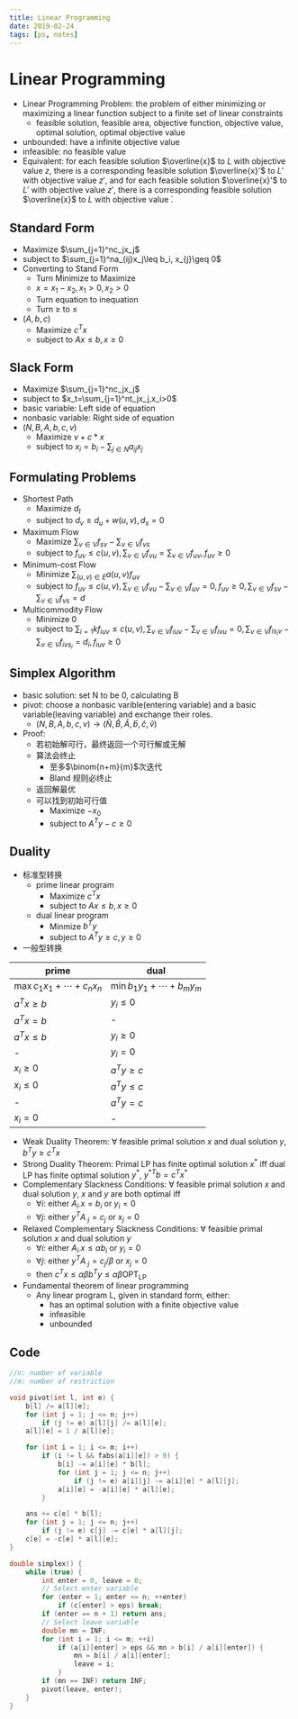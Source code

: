```yaml
---
title: Linear Programming
date: 2019-02-24
tags: [ps, notes]
---
```


# Linear Programming

* Linear Programming Problem: the problem of either minimizing or maximizing a linear function subject to a finite set of linear constraints
  * feasible solution, feasible area, objective function, objective value, optimal solution, optimal objective value
* unbounded: have a infinite objective value
* infeasible: no feasible value
* Equivalent: for each feasible solution $\overline{x}$ to $L$ with objective value $z$, there is a corresponding feasible solution $\overline{x}'$ to $L'$ with objective value $z'$, and for each feasible solution $\overline{x}'$ to $L'$ with objective value $z'$, there is a corresponding feasible solution $\overline{x}$ to $L$ with objective value  ́.

<!--more-->

## Standard Form

* Maximize $\sum_{j=1}^nc_jx_j$
* subject to $\sum_{j=1}^na_{ij}x_j\leq b_i, x_{j}\geq 0$
* Converting to Stand Form
  * Turn Minimize to Maximize
  * $x=x_1-x_2,x_1>0,x_2>0$
  * Turn equation to inequation
  * Turn $\geq$ to $\leq$
* $(A,b,c)$
  * Maximize $c^Tx$
  * subject to $Ax\leq b,x\geq 0$

## Slack Form

* Maximize $\sum_{j=1}^nc_jx_j$
* subject to $x_t=\sum_{j=1}^nt_jx_j,x_i>0$
* basic variable: Left side of equation
* nonbasic variable: Right side of equation
* $(N,B,A,b,c,v)$
  * Maximize $v+c*x$
  * subject to $x_i=b_i-\sum_{j\in N}a_{ij}x_j$

<!--more-->

## Formulating Problems

* Shortest Path
  * Maximize $d_t$
  * subject to $d_v\leq d_u+w(u,v),d_s=0$
* Maximum Flow
  * Maximize $\sum_{v\in V}f_{sv}-\sum_{v\in V}f_{vs}$
  * subject to $f_{uv}\leq c(u,v),\sum_{v\in V}f_{vu}=\sum_{v\in V}f_{uv},f_{uv}\geq 0$
* Minimum-cost Flow
  * Minimize $\sum_{(u,v)\in E}a(u,v)f_{uv}$
  * subject to $f_{uv}\leq c(u,v), \sum_{v\in V}f_{vu}-\sum_{v\in V}f_{uv}=0,f_{uv}\geq 0,\sum_{v \in V}f_{sv}-\sum_{v\in V}f_{vs}=d$
* Multicommodity Flow
  * Minimize $0$
  * subject to $\sum_{i=1}{k}f_{iuv}\leq c(u,v),\sum_{v\in V}f_{iuv}-\sum_{v\in V}f_{ivu} = 0,\sum_{v\in V}f_{is_iv}-\sum_{v\in V}f_{ivs_i}=d_i,f_{iuv}\geq 0$

## Simplex Algorithm

* basic solution: set N to be 0, calculating B
* pivot: choose a nonbasic varible(entering variable) and a basic variable(leaving variable) and exchange their roles.
  * $(N,B,A,b,c,v)\rightarrow (\hat{N},\hat{B},\hat{A},\hat{b},\hat{c},\hat{v})$
* Proof:
  * 若初始解可行，最终返回一个可行解或无解
  * 算法会终止
    * 至多$\binom{n+m}{m}$次迭代
    * Bland 规则必终止
  * 返回解最优
  * 可以找到初始可行值
    * Maximize $-x_0$
    * subject to $A^Ty-c\geq 0$

## Duality

* 标准型转换
  * prime linear program
    * Maximize $c^Tx$
    * subject to $Ax\leq b,x\geq 0$
  * dual linear program
    * Minmize $b^Ty$
    * subject to $A^Ty\geq c,y\geq 0$
* 一般型转换

| prime | dual |
|---| ---|
| $\max c_1x_1+\cdots+c_nx_n$ | $\min b_1y_1+\cdots+b_my_m$ |
| $a^Tx\geq b$ | $y_i\leq 0$ |
| $a^Tx=b$ | - |
| $a^Tx\leq b$ | $y_i\geq 0$ |
| - | $y_i=0$ |
| $x_i\geq 0$ | $a^Ty\geq c$ |
| $x_i\leq 0$ | $a^Ty\leq c$ |
| - | $a^Ty=c$ |
| $x_i=0$ | - |

* Weak Duality Theorem: $\forall$ feasible primal solution $x$ and dual solution $y$, $b^Ty\geq c^Tx$
* Strong Duality Theorem: Primal LP has finite optimal solution $x^*$ iff dual LP has finite optimal solution $y^*$, $y^{*T}b=c^Tx^*$
* Complementary Slackness Conditions: $\forall$ feasible primal solution $x$ and dual solution $y$, $x$ and $y$ are both optimal iff
  * $\forall i$: either $A_{i\cdot}x=b_i$ or $y_i=0$
  * $\forall j$: either $y^TA_{\cdot j}=c_j$ or $x_j=0$
* Relaxed Complementary Slackness Conditions: $\forall$ feasible primal solution $x$ and dual solution $y$
  * $\forall i$: either $A_{i\cdot}x\leq \alpha b_i$ or $y_i=0$
  * $\forall j$: either $y^TA_{\cdot j}=c_j/\beta$ or $x_j=0$
  * then $c^Tx\leq \alpha\beta b^Ty\leq\alpha\beta\text{OPT}_\text{LP}$
* Fundamental theorem of linear programming
  * Any linear program L, given in standard form, either:
    * has an optimal solution with a finite objective value
    * infeasible
    * unbounded

## Code

```C
//n: number of variable
//m: number of restriction

void pivot(int l, int e) {
    b[l] /= a[l][e];
    for (int j = 1; j <= n; j++)
        if (j != e) a[l][j] /= a[l][e];
    a[l][e] = 1 / a[l][e];

    for (int i = 1; i <= m; i++)
        if (i != l && fabs(a[i][e]) > 0) {
            b[i] -= a[i][e] * b[l];
            for (int j = 1; j <= n; j++)
                if (j != e) a[i][j] -= a[i][e] * a[l][j];
            a[i][e] = -a[i][e] * a[l][e];
        }

    ans += c[e] * b[l];
    for (int j = 1; j <= n; j++)
        if (j != e) c[j] -= c[e] * a[l][j];
    c[e] = -c[e] * a[l][e];
}

double simplex() {
    while (true) {
        int enter = 0, leave = 0;
        // Select enter variable
        for (enter = 1; enter <= n; ++enter)
            if (c[enter] > eps) break;
        if (enter == n + 1) return ans;
        // Select leave variable
        double mn = INF;
        for (int i = 1; i <= m; ++i)
            if (a[i][enter] > eps && mn > b[i] / a[i][enter]) {
                mn = b[i] / a[i][enter];
                leave = i;
            }
        if (mn == INF) return INF;
        pivot(leave, enter);
    }
}
```